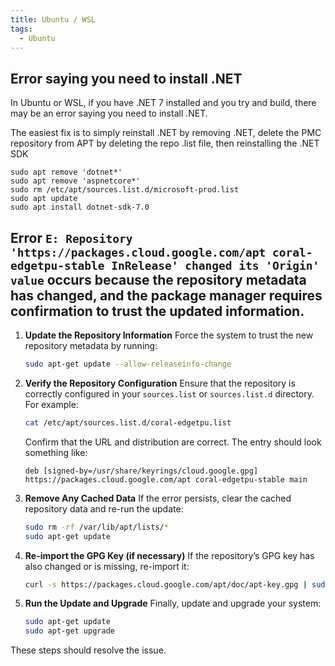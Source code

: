 ```yaml
---
title: Ubuntu / WSL
tags:
  - Ubuntu
---
```


## Error saying you need to install .NET

In Ubuntu or WSL, if you have .NET 7 installed and you try and build, there may be an error saying you need to install .NET.

The easiest fix is to simply reinstall .NET by removing .NET, delete the PMC repository from APT by deleting the repo .list file, then reinstalling the .NET SDK

```shell  title='bash'
sudo apt remove 'dotnet*'
sudo apt remove 'aspnetcore*'
sudo rm /etc/apt/sources.list.d/microsoft-prod.list 
sudo apt update
sudo apt install dotnet-sdk-7.0
```

## Error `E: Repository 'https://packages.cloud.google.com/apt coral-edgetpu-stable InRelease' changed its 'Origin' value` occurs because the repository metadata has changed, and the package manager requires confirmation to trust the updated information.

1. **Update the Repository Information**
   Force the system to trust the new repository metadata by running:
   ```bash
   sudo apt-get update --allow-releaseinfo-change
   ```

2. **Verify the Repository Configuration**
   Ensure that the repository is correctly configured in your `sources.list` or `sources.list.d` directory. For example:
   ```bash
   cat /etc/apt/sources.list.d/coral-edgetpu.list
   ```
   Confirm that the URL and distribution are correct. The entry should look something like:
   ```
   deb [signed-by=/usr/share/keyrings/cloud.google.gpg] https://packages.cloud.google.com/apt coral-edgetpu-stable main
   ```

3. **Remove Any Cached Data**
   If the error persists, clear the cached repository data and re-run the update:
   ```bash
   sudo rm -rf /var/lib/apt/lists/*
   sudo apt-get update
   ```

4. **Re-import the GPG Key (if necessary)**
   If the repository’s GPG key has also changed or is missing, re-import it:
   ```bash
   curl -s https://packages.cloud.google.com/apt/doc/apt-key.gpg | sudo apt-key add -
   ```

5. **Run the Update and Upgrade**
   Finally, update and upgrade your system:
   ```bash
   sudo apt-get update
   sudo apt-get upgrade
   ```

These steps should resolve the issue.